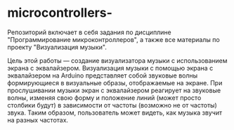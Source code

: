 # microcontrollers-
Репозиторий включает в себя задания по дисциплине "Программирование микроконтроллеров", а также все материалы по проекту "Визуализация музыки".

Цель этой работы — создание визуализатора музыки с использованием экрана с эквалайзером. Визуализация музыки с помощью экрана с эквалайзером на Arduino  представляет собой звуковые волны формирующиеся в визуальные образы, отображаемые на экране. При прослушивании музыки экран с эквалайзером реагирует на звуковые волны, изменяя свою форму и положение линий (может просто столбики будут) в зависимости от частоты (возможно не от частоты) звука. Таким образом, пользователь может видеть, как музыка звучит на разных частотах.
